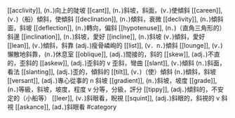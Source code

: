 [[acclivity]], (n．)向上的陡坡 
[[cant]], (n．)斜坡，斜面，(v．)使傾斜 
[[careen]], (v．)（船）傾斜，使傾斜 
[[declination]], (n．)傾斜，衰微 
[[declivity]], (n．)傾斜面，斜坡 
[[deflection]], (n．)轉向，偏斜 
[[hypotenuse]], (n．)（直角三角形的）斜邊 
[[inclination]], (n．)斜坡，愛好 
[[incline]], (n．)斜坡 (v．)傾斜，愛好 
[[lean]], (v．)傾斜，斜靠 (adj．)瘦骨嶙峋的 
[[list]], (v．n．)傾斜 
[[lounge]], (v．)懶散地斜靠，(n．)休息室 
[[oblique]], (adj．)間接的，斜的 
[[skew]], (adj．)不直的，歪斜的 
[[askew]], (adj．)歪斜的 v 歪斜，彎曲 
[[slant]], (v．)傾斜 (n．)斜面，看法 
[[slanting]], (adj．)歪的，傾斜的 
[[tilt]], (v．)（使）傾斜 (n．)傾斜，斜坡 
[[versant]], (adj．)專心從事的 n 斜坡 
[[gradient]], (n．)斜坡，坡度 
[[grade]], (n．)等級，斜坡，坡度，程度 v 分等，分級，評分 
[[tippy]], (adj．)傾斜的，不安定的（小船等） 
[[leer]], (v．)斜眼看，睨視 
[[squint]], (adj．)斜眼的，斜視的 v 斜視 
[[askance]], (ad．)斜眼看 
#category
